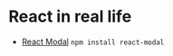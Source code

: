 # React in real life

- [React Modal](https://reactcommunity.org/react-modal/) ```npm install react-modal```

